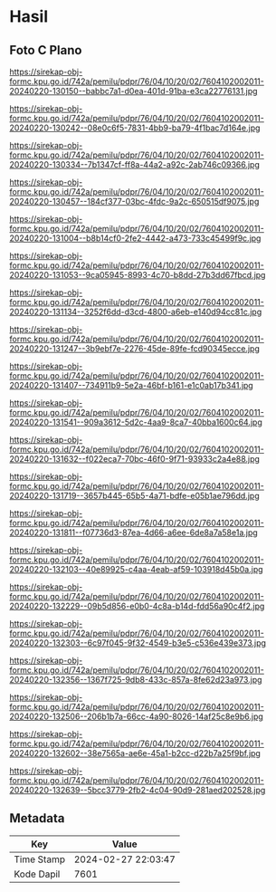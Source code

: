# Hasil

## Foto C Plano

https://sirekap-obj-formc.kpu.go.id/742a/pemilu/pdpr/76/04/10/20/02/7604102002011-20240220-130150--babbc7a1-d0ea-401d-91ba-e3ca22776131.jpg

https://sirekap-obj-formc.kpu.go.id/742a/pemilu/pdpr/76/04/10/20/02/7604102002011-20240220-130242--08e0c6f5-7831-4bb9-ba79-4f1bac7d164e.jpg

https://sirekap-obj-formc.kpu.go.id/742a/pemilu/pdpr/76/04/10/20/02/7604102002011-20240220-130334--7b1347cf-ff8a-44a2-a92c-2ab746c09366.jpg

https://sirekap-obj-formc.kpu.go.id/742a/pemilu/pdpr/76/04/10/20/02/7604102002011-20240220-130457--184cf377-03bc-4fdc-9a2c-650515df9075.jpg

https://sirekap-obj-formc.kpu.go.id/742a/pemilu/pdpr/76/04/10/20/02/7604102002011-20240220-131004--b8b14cf0-2fe2-4442-a473-733c45499f9c.jpg

https://sirekap-obj-formc.kpu.go.id/742a/pemilu/pdpr/76/04/10/20/02/7604102002011-20240220-131053--9ca05945-8993-4c70-b8dd-27b3dd67fbcd.jpg

https://sirekap-obj-formc.kpu.go.id/742a/pemilu/pdpr/76/04/10/20/02/7604102002011-20240220-131134--3252f6dd-d3cd-4800-a6eb-e140d94cc81c.jpg

https://sirekap-obj-formc.kpu.go.id/742a/pemilu/pdpr/76/04/10/20/02/7604102002011-20240220-131247--3b9ebf7e-2276-45de-89fe-fcd90345ecce.jpg

https://sirekap-obj-formc.kpu.go.id/742a/pemilu/pdpr/76/04/10/20/02/7604102002011-20240220-131407--734911b9-5e2a-46bf-b161-e1c0ab17b341.jpg

https://sirekap-obj-formc.kpu.go.id/742a/pemilu/pdpr/76/04/10/20/02/7604102002011-20240220-131541--909a3612-5d2c-4aa9-8ca7-40bba1600c64.jpg

https://sirekap-obj-formc.kpu.go.id/742a/pemilu/pdpr/76/04/10/20/02/7604102002011-20240220-131632--f022eca7-70bc-46f0-9f71-93933c2a4e88.jpg

https://sirekap-obj-formc.kpu.go.id/742a/pemilu/pdpr/76/04/10/20/02/7604102002011-20240220-131719--3657b445-65b5-4a71-bdfe-e05b1ae796dd.jpg

https://sirekap-obj-formc.kpu.go.id/742a/pemilu/pdpr/76/04/10/20/02/7604102002011-20240220-131811--f07736d3-87ea-4d66-a6ee-6de8a7a58e1a.jpg

https://sirekap-obj-formc.kpu.go.id/742a/pemilu/pdpr/76/04/10/20/02/7604102002011-20240220-132103--40e89925-c4aa-4eab-af59-103918d45b0a.jpg

https://sirekap-obj-formc.kpu.go.id/742a/pemilu/pdpr/76/04/10/20/02/7604102002011-20240220-132229--09b5d856-e0b0-4c8a-b14d-fdd56a90c4f2.jpg

https://sirekap-obj-formc.kpu.go.id/742a/pemilu/pdpr/76/04/10/20/02/7604102002011-20240220-132303--6c97f045-9f32-4549-b3e5-c536e439e373.jpg

https://sirekap-obj-formc.kpu.go.id/742a/pemilu/pdpr/76/04/10/20/02/7604102002011-20240220-132356--1367f725-9db8-433c-857a-8fe62d23a973.jpg

https://sirekap-obj-formc.kpu.go.id/742a/pemilu/pdpr/76/04/10/20/02/7604102002011-20240220-132506--206b1b7a-66cc-4a90-8026-14af25c8e9b6.jpg

https://sirekap-obj-formc.kpu.go.id/742a/pemilu/pdpr/76/04/10/20/02/7604102002011-20240220-132602--38e7565a-ae6e-45a1-b2cc-d22b7a25f9bf.jpg

https://sirekap-obj-formc.kpu.go.id/742a/pemilu/pdpr/76/04/10/20/02/7604102002011-20240220-132639--5bcc3779-2fb2-4c04-90d9-281aed202528.jpg


## Metadata

| Key        | Value               |
| ---------- | ------------------- |
| Time Stamp | 2024-02-27 22:03:47 |
| Kode Dapil | 7601                |



